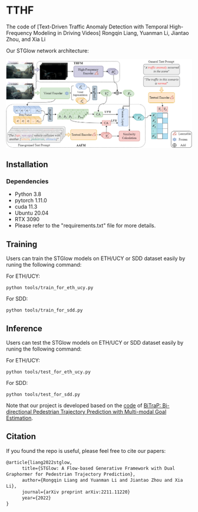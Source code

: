 # TTHF
The code of [Text-Driven Traffic Anomaly Detection with Temporal High-Frequency Modeling in Driving Videos]
Rongqin Liang, Yuanman Li, Jiantao Zhou, and Xia Li

Our STGlow network architecture:

<img src="TTHF.png" width="1000">

## Installation
### Dependencies
 - Python 3.8
 - pytorch 1.11.0
 - cuda 11.3
 - Ubuntu 20.04
 - RTX 3090
 - Please refer to the "requirements.txt" file for more details.

## Training
Users can train the STGlow models on ETH/UCY or SDD dataset easily by runing the following command:

For ETH/UCY:
```
python tools/train_for_eth_ucy.py 
```

For SDD:
```
python tools/train_for_sdd.py 
```

## Inference 
Users can test the STGlow models on ETH/UCY or SDD dataset easily by runing the following command:

For ETH/UCY:
```
python tools/test_for_eth_ucy.py 
```

For SDD:
```
python tools/test_for_sdd.py 
```

Note that our project is developed based on the [code](https://github.com/umautobots/bidireaction-trajectory-prediction) of [BiTraP: Bi-directional Pedestrian Trajectory Prediction with Multi-modal Goal Estimation](https://arxiv.org/abs/2007.14558).

## Citation

If you found the repo is useful, please feel free to cite our papers:
```
@article{liang2022stglow,
      title={STGlow: A Flow-based Generative Framework with Dual Graphormer for Pedestrian Trajectory Prediction}, 
      author={Rongqin Liang and Yuanman Li and Jiantao Zhou and Xia Li},
      journal={arXiv preprint arXiv:2211.11220}
      year={2022}
}

```
